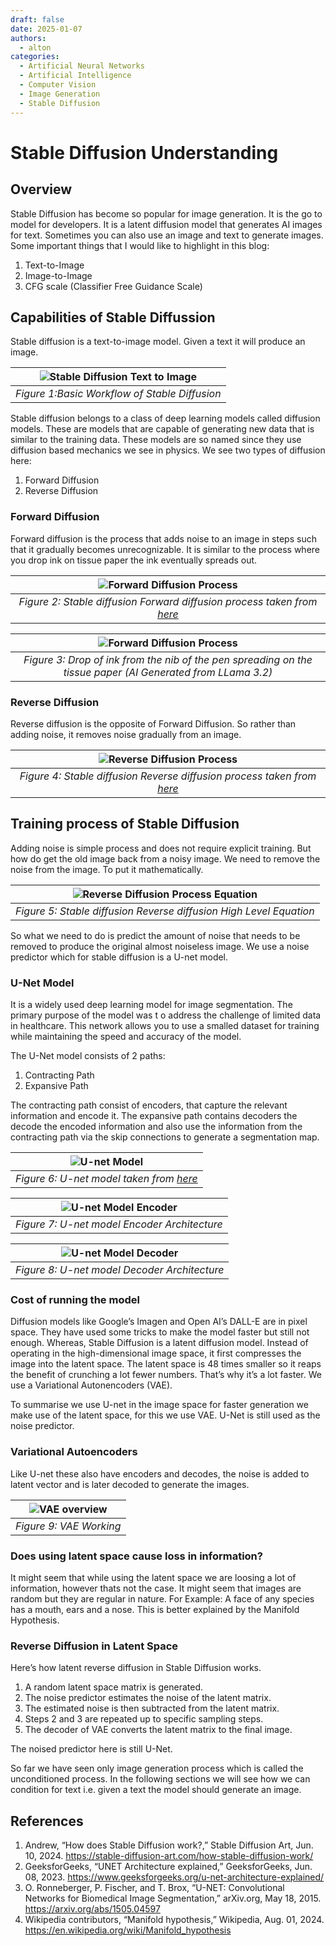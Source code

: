 ```yaml
---
draft: false
date: 2025-01-07
authors:
  - alton
categories:
  - Artificial Neural Networks
  - Artificial Intelligence
  - Computer Vision
  - Image Generation
  - Stable Diffusion
---
```


# Stable Diffusion Understanding

## Overview 

Stable Diffusion has become so popular for image generation. It is the go to model for developers. It is a latent diffusion model that generates AI images for text. Sometimes you can also use an image and text to generate images. Some important things that I would like to highlight in this blog:

1. Text-to-Image
2. Image-to-Image
3. CFG scale (Classifier Free Guidance Scale)

## Capabilities of Stable Diffussion

Stable diffusion is a text-to-image model. Given a text it will produce an image.



| ![Stable Diffusion Text to Image](./pics/stable_diffusion.png) | 
|:--:| 
| *Figure 1:Basic Workflow of Stable Diffusion* |

Stable diffusion belongs to a class of deep learning models called diffusion models. These are models that are capable of generating new data that is similar to the training data. These models are so named since they use diffusion based mechanics we see in physics. We see two types of diffusion here:
1. Forward Diffusion
2. Reverse Diffusion

### Forward Diffusion

Forward diffusion is the process that adds noise to an image in steps such that it gradually becomes unrecognizable. It is similar to the process where you drop ink on tissue paper the ink eventually spreads out.

| ![Forward Diffusion Process](./pics/image.png) | 
|:--:| 
| *Figure 2: Stable diffusion Forward diffusion process taken from [here](https://stable-diffusion-art.com/how-stable-diffusion-work/)* |

| ![Forward Diffusion Process](./pics/Analogy_pen_ink.jpg) | 
|:--:| 
| *Figure 3: Drop of ink from the nib of the pen  spreading on the tissue paper (AI Generated from LLama 3.2)* |

### Reverse Diffusion
Reverse diffusion is the opposite of Forward Diffusion. So rather than adding noise, it removes noise gradually from an image.

| ![Reverse Diffusion Process](./pics/reverse_diffusion_process.png) | 
|:--:| 
| *Figure 4: Stable diffusion Reverse diffusion process taken from [here](https://stable-diffusion-art.com/how-stable-diffusion-work/)* |

## Training process of Stable Diffusion

Adding noise is simple process and does not require explicit training. But how do get the old image back from a noisy image. We need to remove the noise from the image. To put it mathematically.

| ![Reverse Diffusion Process Equation](./pics/Equation%20for%20Reverse%20Diffusion.png) | 
|:--:| 
| *Figure 5: Stable diffusion Reverse diffusion High Level Equation* |

So what we need to do is predict the amount of noise that needs to be removed to produce the original almost noiseless image. We use a noise predictor which for stable diffusion is a U-net model.

### U-Net Model
It is a widely used deep learning model for image segmentation. The primary purpose of the model was t o address the challenge of limited data in healthcare. This network allows you to use a smalled dataset for training while maintaining the speed and accuracy of the model.

The U-Net model consists of 2 paths:

1. Contracting Path 
2. Expansive Path

The contracting path consist of encoders, that capture the relevant information and encode it. The expansive path contains decoders the decode the encoded information and also use the information from the contracting path via the skip connections to generate a segmentation map.

| ![U-net Model](./pics/U-net.png) | 
|:--:| 
| *Figure 6: U-net model taken from [here](https://www.geeksforgeeks.org/u-net-architecture-explained/)* |


<center>

| ![U-net Model Encoder](./pics/U-net%20Encoders.png) | 
|:--:| 
| *Figure 7: U-net model Encoder Architecture* |

</center>

<center>

| ![U-net Model Decoder](./pics/U-net-decoder.png) | 
|:--:| 
| *Figure 8: U-net model Decoder Architecture* |

</center>

### Cost of running the model
Diffusion models like Google’s Imagen and Open AI’s DALL-E are in pixel space. They have used some tricks to make the model faster but still not enough. Whereas, Stable Diffusion is a latent diffusion model. Instead of operating in the high-dimensional image space, it first compresses the image into the latent space. The latent space is 48 times smaller so it reaps the benefit of crunching a lot fewer numbers. That’s why it’s a lot faster. We use a Variational Autonencoders (VAE).

To summarise we use U-net in the image space for faster generation we make use of the latent space, for this we use VAE. U-Net is still used as the noise predictor.

### Variational Autoencoders
Like U-net these also have encoders and decodes, the noise is added to latent vector and is later decoded to generate the images.

| ![VAE overview](./pics/VAE_working.png) | 
|:--:| 
| *Figure 9: VAE Working* |

### Does using latent space cause loss in information?

It might seem that while using the latent space we are loosing a lot of information, however thats not the case. It might seem that images are random but they are regular in nature. For Example: A face of any species has a mouth, ears and a nose. This is better explained by the Manifold Hypothesis.

### Reverse Diffusion in Latent Space

Here’s how latent reverse diffusion in Stable Diffusion works.

1. A random latent space matrix is generated.
2. The noise predictor estimates the noise of the latent matrix.
3. The estimated noise is then subtracted from the latent matrix.
4. Steps 2 and 3 are repeated up to specific sampling steps.
5. The decoder of VAE converts the latent matrix to the final image.

The noised predictor here is still U-Net.


So far we have seen only image generation process which is called the unconditioned process. In the following sections we will see how we can condition for text i.e. given a text the model should generate an image.


## References

1. Andrew, “How does Stable Diffusion work?,” Stable Diffusion Art, Jun. 10, 2024. https://stable-diffusion-art.com/how-stable-diffusion-work/
2. GeeksforGeeks, “UNET Architecture explained,” GeeksforGeeks, Jun. 08, 2023. https://www.geeksforgeeks.org/u-net-architecture-explained/
3. O. Ronneberger, P. Fischer, and T. Brox, “U-NET: Convolutional Networks for Biomedical Image Segmentation,” arXiv.org, May 18, 2015. https://arxiv.org/abs/1505.04597
4. Wikipedia contributors, “Manifold hypothesis,” Wikipedia, Aug. 01, 2024. https://en.wikipedia.org/wiki/Manifold_hypothesis